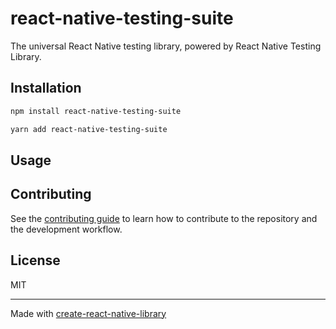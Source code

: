 # react-native-testing-suite

The universal React Native testing library, powered by React Native Testing Library.

## Installation

```sh
npm install react-native-testing-suite
```
```sh
yarn add react-native-testing-suite
```

## Usage


## Contributing

See the [contributing guide](CONTRIBUTING.md) to learn how to contribute to the repository and the development workflow.

## License

MIT

---

Made with [create-react-native-library](https://github.com/callstack/react-native-builder-bob)

